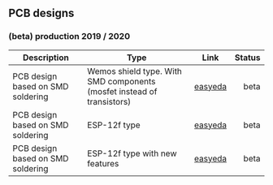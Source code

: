 ## PCB designs

### (beta) production 2019 / 2020

| Description | Type | Link | Status |
| ----- | ---- | --- | ---: |
| PCB design based on SMD soldering | Wemos shield type. With SMD components (mosfet instead of transistors) | [easyeda](https://easyeda.com/igor_6537/panasonic-cn-cnt-to-wemos) | beta |
| PCB design based on SMD soldering | ESP-12f type | [easyeda](https://easyeda.com/kompiuteriu/new-cn-cnt) | beta |
| PCB design based on SMD soldering | ESP-12f type with new features| [easyeda](https://easyeda.com/kompiuteriu/new-cn-cnt_copy) | beta |